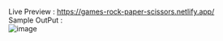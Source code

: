 Live Preview : https://games-rock-paper-scissors.netlify.app/ <br />
Sample OutPut : <br />
![image](https://github.com/SHAHEEN2004/Rock-Paper-Scissors-Game/assets/105577116/9f4422ba-21b0-4333-b106-bc4cf8bb7306)
